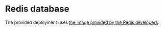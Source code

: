# Redis database

The provided deployment uses [the image provided by the Redis developers](https://hub.docker.com/_/redis).
